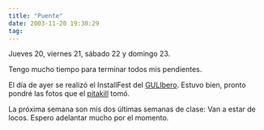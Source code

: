 ```yaml
---
title: "Puente"
date: 2003-11-20 19:30:29
tag: 
---
```

<p>Jueves 20, viernes 21, sábado 22 y domingo 23.</p>

<p>Tengo mucho tiempo para terminar todos mis pendientes.</p>

<p>El día de ayer se realizó el InstallFest del <a href="http://web.archive.org/web/20031125134728/http://www.iec.uia.mx/">GULIbero</a>. Estuvo bien, pronto pondré las fotos que el <a href="http://web.archive.org/web/20031125134728/http://polo.lavozdelsillon.net/">pitakill</a> tomó.</p>

<p>La próxima semana son mis dos últimas semanas de clase: Van a estar de locos. Espero adelantar mucho por el momento.</p>
